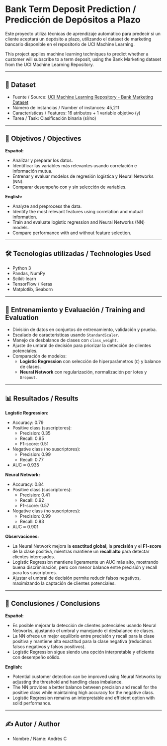 # Bank Term Deposit Prediction / Predicción de Depósitos a Plazo

Este proyecto utiliza técnicas de aprendizaje automático para predecir si un cliente aceptará un depósito a plazo, utilizando el dataset de marketing bancario disponible en el repositorio de UCI Machine Learning.

This project applies machine learning techniques to predict whether a customer will subscribe to a term deposit, using the Bank Marketing dataset from the UCI Machine Learning Repository.

---

## 📁 Dataset

- Fuente / Source: [UCI Machine Learning Repository - Bank Marketing Dataset](https://archive.ics.uci.edu/dataset/222/bank+marketing)
- Número de instancias / Number of instances: 45,211
- Características / Features: 16 atributos + 1 variable objetivo (`y`)
- Tarea / Task: Clasificación binaria (sí/no)

---

## 🎯 Objetivos / Objectives

**Español:**
- Analizar y preparar los datos.
- Identificar las variables más relevantes usando correlación e información mutua.
- Entrenar y evaluar modelos de regresión logística y Neural Networks (NN).
- Comparar desempeño con y sin selección de variables.

**English:**
- Analyze and preprocess the data.
- Identify the most relevant features using correlation and mutual information.
- Train and evaluate logistic regression and Neural Networks (NN) models.
- Compare performance with and without feature selection.

---

## 🛠️ Tecnologías utilizadas / Technologies Used

- Python 3
- Pandas, NumPy
- Scikit-learn
- TensorFlow / Keras
- Matplotlib, Seaborn

---

## 🧪 Entrenamiento y Evaluación / Training and Evaluation

- División de datos en conjuntos de entrenamiento, validación y prueba.
- Escalado de características usando `StandardScaler`.
- Manejo de desbalance de clases con `class_weight`.
- Ajuste de umbral de decisión para priorizar la detección de clientes potenciales.
- Comparación de modelos:
  - **Logistic Regression** con selección de hiperparámetros (`C`) y balance de clases.
  - **Neural Network** con regularización, normalización por lotes y `Dropout`.

---

## 📊 Resultados / Results

**Logistic Regression:**

- Accuracy: 0.79
- Positive class (suscriptores):
  - Precision: 0.35
  - Recall: 0.95
  - F1-score: 0.51
- Negative class (no suscriptores):
  - Precision: 0.99
  - Recall: 0.77
- AUC ≈ 0.935

**Neural Network:**

- Accuracy: 0.84
- Positive class (suscriptores):
  - Precision: 0.41
  - Recall: 0.92
  - F1-score: 0.57
- Negative class (no suscriptores):
  - Precision: 0.99
  - Recall: 0.83
- AUC ≈ 0.901

**Observaciones:**

- La Neural Network mejora la **exactitud global**, la **precisión** y el **F1-score** de la clase positiva, mientras mantiene un **recall alto** para detectar clientes interesados.
- Logistic Regression mantiene ligeramente un AUC más alto, mostrando buena discriminación, pero con menor balance entre precisión y recall para los suscriptores.
- Ajustar el umbral de decisión permite reducir falsos negativos, maximizando la captación de clientes potenciales.

---

## 📌 Conclusiones / Conclusions

**Español:**

- Es posible mejorar la detección de clientes potenciales usando Neural Networks, ajustando el umbral y manejando el desbalance de clases.
- La NN ofrece un mejor equilibrio entre precisión y recall para la clase positiva y mantiene alta exactitud para la clase negativa (reducimos falsos negativos y falsos positivos).
- Logistic Regression sigue siendo una opción interpretable y eficiente con desempeño sólido.

**English:**

- Potential customer detection can be improved using Neural Networks by adjusting the threshold and handling class imbalance.
- The NN provides a better balance between precision and recall for the positive class while maintaining high accuracy for the negative class.
- Logistic Regression remains an interpretable and efficient option with solid performance.

---

## ✍️ Autor / Author

- Nombre / Name: Andrés C

